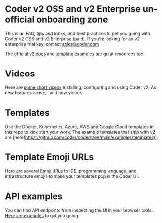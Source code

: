 # Coder v2 OSS and v2 Enterprise un-official onboarding zone

This is an FAQ, tips and tricks, and best practices to get you going with Coder v2 OSS and v2 Enterprise (paid). If you're looking for an v2 enterprise trial key, contact sales@coder.com

The [official v2 docs](https://github.com/coder/coder/tree/main/docs) and [template examples](https://github.com/coder/coder/tree/main/examples/templates) are great resources too.

# Videos
Here are [some short videos](videos.md) installing, configuring and using Coder v2. As new features arrive, I add new videos.

# Templates
Use the Docker, Kubernetes, Azure, AWS and Google Cloud templates in this repo to kick start your work. The example templates that ship with v2 are [here(https://github.com/coder/coder/tree/main/examples/templates)].

# Template Emoji URLs
Here are several [Emoji URLs](emoji-urls.md) to IDE, programming language, and infrastructure emojis to make your templates pop in the Coder UI.

# API examples
You can find API endpoints from inspecting the UI in your browser tools. [Here are examples](api.md) to get you going. 


